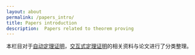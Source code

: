 ```yaml
---
layout: about
permalink: /papers_intro/
title: Papers introduction
description:  Papers related to theorem proving
---
```


本栏目对于[自动定理证明](../atp_papers)，[交互式定理证明](../itp_papers)的相关资料与论文进行了分类整理。
